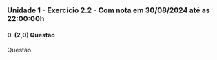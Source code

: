 ### Unidade 1 - Exercício 2.2 - Com nota em 30/08/2024 até as 22:00:00h

#### 0. (2,0) Questão

Questão.
